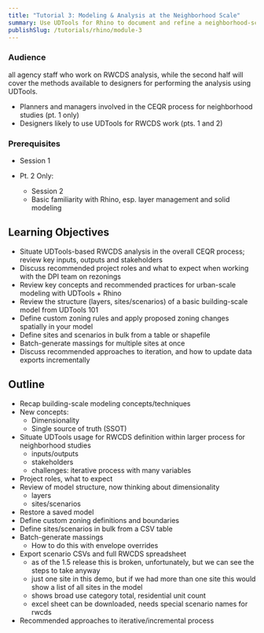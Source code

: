 ```yaml
---
title: "Tutorial 3: Modeling & Analysis at the Neighborhood Scale"
summary: Use UDTools for Rhino to document and refine a neighborhood-scale RWCDS.
publishSlug: /tutorials/rhino/module-3
---
```

### Audience

all agency staff who work on RWCDS analysis, while the second half will cover the methods available to designers for performing the analysis using UDTools.

* Planners and managers involved in the CEQR process for neighborhood studies (pt. 1 only)
* Designers likely to use UDTools for RWCDS work (pts. 1 and 2)

### Prerequisites

* Session 1
* Pt. 2 Only:

  * Session 2
  * Basic familiarity with Rhino, esp. layer management and solid modeling

## Learning Objectives

* Situate UDTools-based RWCDS analysis in the overall CEQR process; review key inputs, outputs and stakeholders
* Discuss recommended project roles and what to expect when working with the DPI team on rezonings
* Review key concepts and recommended practices for urban-scale modeling with UDTools + Rhino
* Review the structure (layers, sites/scenarios) of a basic building-scale model from UDTools 101
* Define custom zoning rules and apply proposed zoning changes spatially in your model
* Define sites and scenarios in bulk from a table or shapefile
* Batch-generate massings for multiple sites at once
* Discuss recommended approaches to iteration, and how to update data exports incrementally

## Outline

- Recap building-scale modeling concepts/techniques
- New concepts:
  - Dimensionality
  - Single source of truth (SSOT)
- Situate UDTools usage for RWCDS definition within larger process for neighborhood studies
  - inputs/outputs
  - stakeholders
  - challenges: iterative process with many variables
- Project roles, what to expect
- Review of model structure, now thinking about dimensionality
  - layers
  - sites/scenarios
- Restore a saved model
- Define custom zoning definitions and boundaries
- Define sites/scenarios in bulk from a CSV table
- Batch-generate massings
  - How to do this with envelope overrides
- Export scenario CSVs and full RWCDS spreadsheet
  * as of the 1.5 release this is broken, unfortunately, but we can see the steps to take anyway
  * just one site in this demo, but if we had more than one site this would show a list of all sites in the model
  * shows broad use category total, residential unit count
  * excel sheet can be downloaded, needs special scenario names for rwcds
- Recommended approaches to iterative/incremental process
